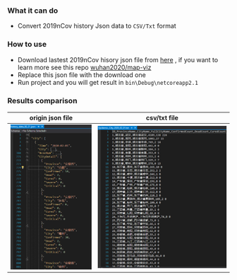 ### What it can do

* Convert 2019nCov history Json data to `CSV/Txt` format

### How to use

* Download lastest 2019nCov hisory json file from [here](http://ncov.nosensor.com:8080/api/) , if you want to learn more see this repo [wuhan2020/map-viz](https://github.com/wuhan2020/map-viz)
* Replace this json file with the download one
* Run project and you will get result in `bin\Debug\netcoreapp2.1`

### Results comparison 

| origin json file  |  csv/txt file |
| --- | --- |
|![json_file](Json2Csv/Json2Csv/image/json_file.png)|![csv_file](Json2Csv/Json2Csv/image/csv_file.png) |
